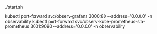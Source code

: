 ./start.sh

kubectl port-forward svc/observ-grafana 3000:80 --address='0.0.0.0' -n observability
kubectl port-forward svc/observ-kube-prometheus-sta-prometheus 3001:9090 --address='0.0.0.0' -n observability